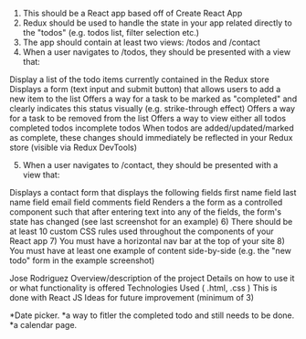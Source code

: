 
1) This should be a React app based off of Create React App
2) Redux should be used to handle the state in your app related directly to the "todos" (e.g. todos list, filter selection etc.)
3) The app should contain at least two views: /todos and /contact
4) When a user navigates to /todos, they should be presented with a view that:

Display a list of the todo items currently contained in the Redux store
Displays a form (text input and submit button) that allows users to add a new item to the list
Offers a way for a task to be marked as "completed" and clearly indicates this status visually (e.g. strike-through effect)
Offers a way for a task to be removed from the list
Offers a way to view either
all todos
completed todos
incomplete todos
When todos are added/updated/marked as complete, these changes should immediately be reflected in your Redux store (visible via Redux DevTools)

5) When a user navigates to /contact, they should be presented with a view that:

Displays a contact form that displays the following fields
first name field
last name field
email field
comments field
Renders a the form as a controlled component such that after entering text into any of the fields, the form's state has changed (see last screenshot for an example)
6) There should be at least 10 custom CSS rules used throughout the components of your React app
7) You must have a horizontal nav bar at the top of your site
8) You must have at least one example of content side-by-side (e.g. the "new todo" form in the example screenshot)

 Jose Rodriguez
Overview/description of the project
Details on how to use it or what functionality is offered
Technologies Used ( .html, .css ) This is done with React JS
Ideas for future improvement (minimum of 3)


*Date picker.
*a way to fitler the completed todo and still needs to be done.
*a calendar page.